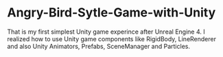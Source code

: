 # Angry-Bird-Sytle-Game-with-Unity

That is my first simplest Unity game experince after Unreal Engine 4. I realized how to use Unity game components like RigidBody, LineRenderer and also Unity Animators, Prefabs, SceneManager and Particles.
